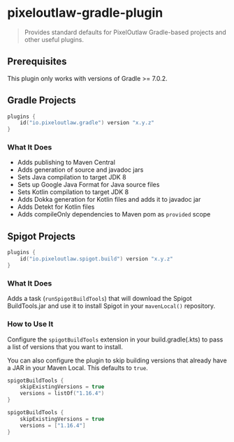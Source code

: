 # pixeloutlaw-gradle-plugin

> Provides standard defaults for PixelOutlaw Gradle-based projects and other useful plugins.

## Prerequisites

This plugin only works with versions of Gradle >= 7.0.2.

## Gradle Projects

```kotlin
plugins {
    id("io.pixeloutlaw.gradle") version "x.y.z"
}
```

### What It Does

* Adds publishing to Maven Central
* Adds generation of source and javadoc jars
* Sets Java compilation to target JDK 8
* Sets up Google Java Format for Java source files
* Sets Kotlin compilation to target JDK 8
* Adds Dokka generation for Kotlin files and adds it to javadoc jar
* Adds Detekt for Kotlin files
* Adds compileOnly dependencies to Maven pom as `provided` scope

## Spigot Projects

```kotlin
plugins {
    id("io.pixeloutlaw.spigot.build") version "x.y.z"
}
```

### What It Does

Adds a task (`runSpigotBuildTools`) that will download the Spigot BuildTools.jar and use it to install
Spigot in your `mavenLocal()` repository.

### How to Use It

Configure the `spigotBuildTools` extension in your build.gradle(.kts) to pass a list of versions that you
want to install.

You can also configure the plugin to skip building versions that already have a JAR in your Maven Local. This defaults
to `true`.

```kotlin
spigotBuildTools {
    skipExistingVersions = true
    versions = listOf("1.16.4")
}
```
```groovy
spigotBuildTools {
    skipExistingVersions = true
    versions = ["1.16.4"]
}
```
